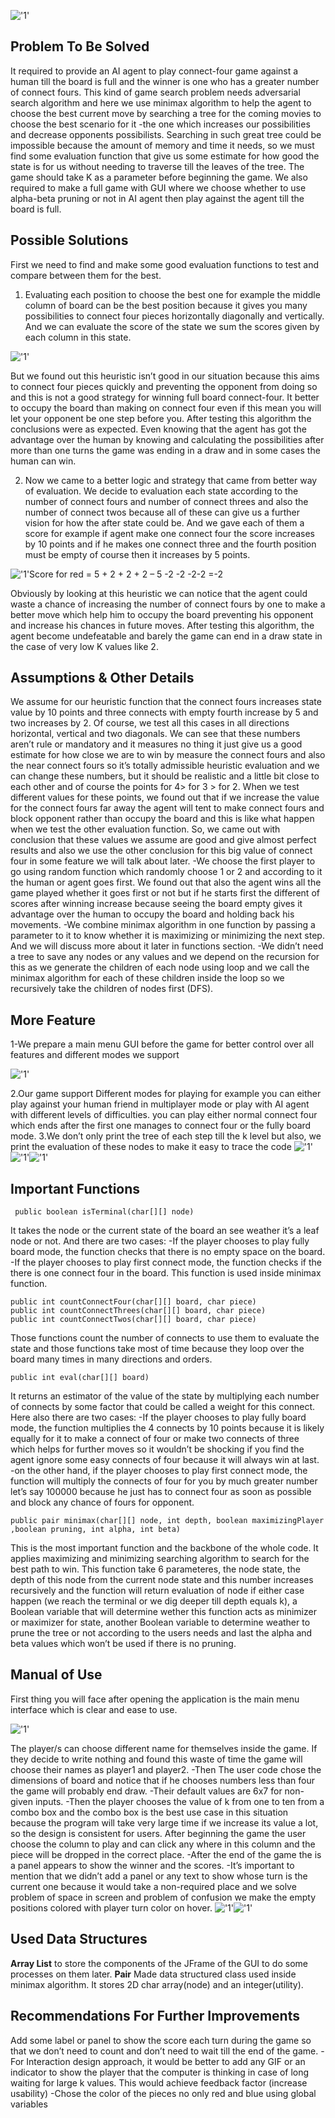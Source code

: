 !['1'](docs/0.png)


## Problem To Be Solved

It required to provide an AI agent to play connect-four game against a human till the board is full and the winner is one who has a greater number of connect fours.
This kind of game search problem needs adversarial search algorithm and here we use minimax algorithm to help the agent to choose the best current move by searching a tree for the coming movies to choose the best scenario for it -the one which increases our possibilities and decrease opponents possibilists.
Searching in such great tree could be impossible because the amount of memory and time it needs, so we must find some evaluation function that give us some estimate for how good the state is for us without needing to traverse till the leaves of the tree.
The game should take K as a parameter before beginning the game.
We also required to make a full game with GUI where we choose whether to use alpha-beta pruning or not in AI agent then play against the
agent till the board is full.

## Possible Solutions

First we need to find and make some good evaluation functions to test and compare between them for the best.
1. Evaluating each position to choose the best one for example the middle column of board can be the best position because it gives you many possibilities to connect four pieces horizontally diagonally and vertically.
And we can evaluate the score of the state we sum the scores given by each column in this state.

!['1'](docs/3.jpg)

But we found out this heuristic isn’t good in our situation because this aims to connect four pieces quickly and preventing the opponent from doing so and this is not a good strategy for winning full board connect-four. It better to occupy the board than making on connect four even if this mean you will let your opponent be one step before you. After testing this algorithm the conclusions were as expected. Even knowing that the agent has got the advantage over the human by knowing and calculating the possibilities after more than one turns the game was ending in a draw and in some cases the human can win.

2. Now we came to a better logic and strategy that came from better way of evaluation. We decide to evaluation each state according to the number of connect fours and number of connect threes and also the number of connect twos because all of these can give us a further vision for how the after state could be. And we gave each of them a score for example if agent make one connect four the score increases by 10 points and if he makes one connect three and the fourth position must be empty of course then it increases by 5 points.

!['1'](docs/4.jpg)Score for red = 5 + 2 + 2 + 2 – 5 -2 -2 -2-2 =-2

Obviously by looking at this heuristic we can notice that the agent could waste a chance of increasing the number of connect fours by one to make a better move which help him to occupy the board preventing his opponent and increase his chances in future moves.
After testing this algorithm, the agent become undefeatable and barely the game can end in a draw state in the case of very low K values like 2.

## Assumptions & Other Details

We assume for our heuristic function that the connect fours increases state value by 10 points and three connects with empty fourth increase by 5 and two increases by 2. Of course, we test all this cases in all directions horizontal, vertical and two diagonals. We can see that these numbers aren’t rule or mandatory and it measures no thing it just give us a good estimate for how close we are to win by measure the connect fours and also the near connect fours so it’s totally admissible heuristic evaluation and we can change these numbers, but it should be realistic and a little bit close to each other and of course the points for 4> for 3 > for 2.
When we test different values for these points, we found out that if we increase the value for the connect fours far away the agent will tent to make connect fours and block opponent rather than occupy the board and this is like what happen when we test the other evaluation function. So, we came out with conclusion that these values we assume are good and give almost perfect results and also we use the other conclusion for this big value of connect four in some feature we will talk about later.
-We choose the first player to go using random function which randomly choose 1 or 2 and according to it the human or agent goes first. We found out that also the agent wins all the game played whether it goes first or not but if he starts first the different of scores after winning increase because seeing the board empty gives it advantage over the human to occupy the board and holding back his movements.
-We combine minimax algorithm in one function by passing a parameter to it to know whether it is maximizing or minimizing the next step. And we will discuss more about it later in functions section.
-We didn’t need a tree to save any nodes or any values and we depend on the recursion for this as we generate the children of each node using loop and we call the minimax algorithm for each of these children inside the loop so we recursively take the children of nodes first (DFS).

## More Feature

1-We prepare a main menu GUI before the game for better control over all features and different modes we support

!['1'](docs/5.png)

2.Our game support Different modes for playing for example you can either play against your human friend in multiplayer mode or play with AI agent with different levels of difficulties.
you can play either normal connect four which ends after the first one manages to connect four or the fully board mode.
3.We don’t only print the tree of each step till the k level but also, we print the evaluation of these nodes to make it easy to trace the code
!['1'](docs/6.png)!['1'](docs/7.png)!['1'](docs/8.png)


## Important Functions

   

     public boolean isTerminal(char[][] node)

It takes the node or the current state of the board an see weather it’s a leaf node or not. And there are two cases:
-If the player chooses to play fully board mode, the function checks that there is no empty space on the board.
-If the player chooses to play first connect mode, the function checks if the there is one connect four in the board.
This function is used inside minimax function.

    public int countConnectFour(char[][] board, char piece)
    public int countConnectThrees(char[][] board, char piece)
    public int countConnectTwos(char[][] board, char piece)

Those functions count the number of connects to use them to evaluate the state and those functions take most of time because they loop over the board many times in many directions and orders.

	public int eval(char[][] board)
It returns an estimator of the value of the state by multiplying each number of connects by some factor that could be called a weight for this connect.
Here also there are two cases:
-If the player chooses to play fully board mode, the function multiplies the 4 connects by 10 points because it is likely equally for it to make a connect of four or make two connects of three which helps for further moves so it wouldn’t be shocking if you find the agent ignore some easy connects of four because it will always win at last.
-on the other hand, if the player chooses to play first connect mode, the function will multiply the connects of four for you by much greater number let’s say 100000 because he just has to connect four as soon as possible and block any chance of fours for opponent.

	public pair minimax(char[][] node, int depth, boolean maximizingPlayer ,boolean pruning, int alpha, int beta)
This is the most important function and the backbone of the whole code.
It applies maximizing and minimizing searching algorithm to search for the best path to win.
This function take 6 parameteres, the node state, the depth of this node from the current node state and this number increases recursively and the function will return evaluation of node if either case happen (we reach the terminal or we dig deeper till depth equals k), a Boolean variable that will determine wether
this function acts as minimizer or maximizer for state, another Boolean variable to determine weather to prune the tree or not according to the users needs and last the alpha and beta values which won’t be used if there is no pruning.

## Manual of Use

First thing you will face after opening the application is the main menu interface which is clear and ease to use.

!['1'](docs/9.png)

The player/s can choose different name for themselves inside the game. If they decide to write nothing and found this waste of time the game will choose their names as player1 and player2.
-Then The user code chose the dimensions of board and notice that if he chooses numbers less than four the game will probably end draw.
-Their default values are 6x7 for non-given inputs.
-Then the player chooses the value of k from one to ten from a combo box and the combo box is the best use case in this situation because the program will take very large time if we increase its value a lot, so the design is consistent for users.
After beginning the game the user choose the column to play and can click any where in this column and the piece will be dropped in the correct place.
-After the end of the game the is a panel appears to show the winner and the scores.
-It’s important to mention that we didn’t add a panel or any text to show whose turn is the current one because it would take a non-required place and we solve problem of space in screen and problem of confusion we make the empty positions colored with player turn color on hover.
!['1'](docs/10.png)!['1'](docs/11.png)

## Used Data Structures

**Array List** 
to store the components of the JFrame of the GUI to do some processes on them later.
**Pair**
Made data structured class used inside minimax algorithm.
It stores 2D char array(node) and an integer(utility).

## Recommendations For Further Improvements

Add some label or panel to show the score each turn during the game so that we don’t need to count and don’t need to wait till the end of the game.
-For Interaction design approach, it would be better to add any GIF or an indicator to show the player that the computer is thinking in case of long waiting for large k values. This would achieve feedback factor (increase usability)
-Chose the color of the pieces no only red and blue using global variables
